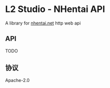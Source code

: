 # L2 Studio - NHentai API

A library for [nhentai.net](https://nhentai.net) http web api

## API

TODO

## 协议

Apache-2.0
